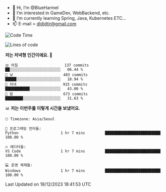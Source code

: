 - 👋 Hi, I’m @BlueHarmel
- 👀 I’m interested in GameDev, WebBackend, etc.
- 🌱 I’m currently learning Spring, Java, Kubernetes ETC...
- 📫 E-mail = dldjdtjr@gmail.com
  <!--START_SECTION:waka-->
![Code Time](http://img.shields.io/badge/Code%20Time-312%20hrs%2047%20mins-blue)

![Lines of code](https://img.shields.io/badge/%EC%A0%80%EB%8A%94%20%EC%97%AC%ED%83%9C%EA%B9%8C%EC%A7%80%20-39.8%20million%20%EC%A4%84%EC%9D%98%20%EC%BD%94%EB%93%9C%EB%A5%BC%20%EC%9E%91%EC%84%B1%ED%96%88%EC%96%B4%EC%9A%94.-blue)

**저는 저녁형 인간이에요. 🦉** 

```text
🌞 아침                     137 commits         ██░░░░░░░░░░░░░░░░░░░░░░░   06.44 % 
🌆 낮　                     403 commits         █████░░░░░░░░░░░░░░░░░░░░   18.94 % 
🌃 저녁                     915 commits         ███████████░░░░░░░░░░░░░░   43.00 % 
🌙 밤　                     673 commits         ████████░░░░░░░░░░░░░░░░░   31.63 % 
```


📊 **저는 이번주를 이렇게 시간을 보냈어요.** 

```text
🕑︎ Timezone: Asia/Seoul

💬 프로그래밍 언어들: 
Python                   1 hr 7 mins         █████████████████████████   100.00 % 

🔥 에디터들: 
VS Code                  1 hr 7 mins         █████████████████████████   100.00 % 

💻 운영 체제들: 
Windows                  1 hr 7 mins         █████████████████████████   100.00 % 
```


 Last Updated on 18/12/2023 18:41:53 UTC
<!--END_SECTION:waka-->
<!---
BlueHarmel/BlueHarmel is a ✨ special ✨ repository because its `README.md` (this file) appears on your GitHub profile.
You can click the Preview link to take a look at your changes.
--->

